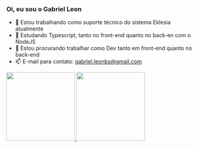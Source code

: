 ### Oi, eu sou o Gabriel Leon

- 🔭 Estou trabalhando como suporte técnico do sistema Eklesia atualmente
- 🌱 Estudando Typescript, tanto no front-end quanto no back-en com o NodeJS
- 👯 Estou procurando trabalhar como Dev tanto em front-end quanto no back-end
- 📫 E-mail para contato: gabriel.leonbs@gmail.com

<div>
    <a href="https://github.com/GLeonBS">
    <img height="180em" src="https://github-readme-stats.vercel.app/api?username=GLeonBS&show_icons=true&theme=radical">
    <img height="180em" src="https://github-readme-stats.vercel.app/api/top-langs/?username=GLeonBS&theme=radical&layout=compact">
    </a>
</div>
